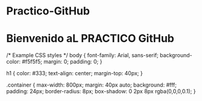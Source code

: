 # Practico-GitHub
<!DOCTYPE html>
<html lang="es">
<head>
    <meta charset="UTF-8">
    <title>Practico GitHub</title>
    <link rel="stylesheet" href="styles.css">
</head>
<body>
    <h1>Bienvenido aL PRACTICO GitHub</h1>
</body>
</html>
/* Example CSS styles */
body {
  font-family: Arial, sans-serif;
  background-color: #f5f5f5;
  margin: 0;
  padding: 0;
}

h1 {
  color: #333;
  text-align: center;
  margin-top: 40px;
}

.container {
  max-width: 800px;
  margin: 40px auto;
  background: #fff;
  padding: 24px;
  border-radius: 8px;
  box-shadow: 0 2px 8px rgba(0,0,0,0.1);
}
